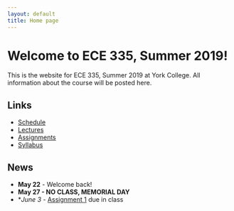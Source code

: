 ```yaml
---
layout: default
title: Home page
---
```


# Welcome to ECE 335, Summer 2019!

This is the website for ECE 335, Summer 2019 at York College.
All information about the course will be posted here.

## Links

* [Schedule](schedule/index.html)
* [Lectures](lectures/index.html)
* [Assignments](assign/index.html)
* [Syllabus](syllabus.html)

## News

* **May 22** - Welcome back!
* **May 27 - NO CLASS, MEMORIAL DAY**
* **June 3* - [Assignment 1](assign/assign01.html) due in class

